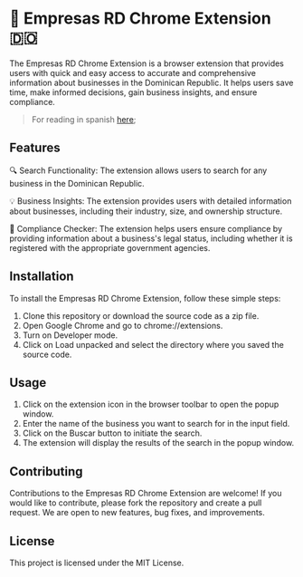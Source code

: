 # 🚀 Empresas RD Chrome Extension 🇩🇴
The Empresas RD Chrome Extension is a browser extension that provides users with quick and easy access to accurate and comprehensive information about businesses in the Dominican Republic. It helps users save time, make informed decisions, gain business insights, and ensure compliance.

> For reading in spanish [here](README.es.md);

## Features

🔍 Search Functionality: The extension allows users to search for any business in the Dominican Republic.

💡 Business Insights: The extension provides users with detailed information about businesses, including their industry, size, and ownership structure.

🚫 Compliance Checker: The extension helps users ensure compliance by providing information about a business's legal status, including whether it is registered with the appropriate government agencies.

## Installation
To install the Empresas RD Chrome Extension, follow these simple steps:

1. Clone this repository or download the source code as a zip file.
2. Open Google Chrome and go to chrome://extensions.
3. Turn on Developer mode.
4. Click on Load unpacked and select the directory where you saved the source code.

## Usage
1. Click on the extension icon in the browser toolbar to open the popup window.
2. Enter the name of the business you want to search for in the input field.
3. Click on the Buscar button to initiate the search.
4. The extension will display the results of the search in the popup window.

## Contributing
Contributions to the Empresas RD Chrome Extension are welcome! If you would like to contribute, please fork the repository and create a pull request. We are open to new features, bug fixes, and improvements.

## License
This project is licensed under the MIT License.
